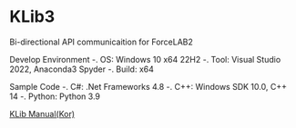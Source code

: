# KLib3
Bi-directional API communicaition for ForceLAB2

Develop Environment
 -. OS: Windows 10 x64 22H2
 -. Tool: Visual Studio 2022, Anaconda3 Spyder
 -. Build: x64

Sample Code
 -. C#: .Net Frameworks 4.8
 -. C++: Windows SDK 10.0, C++ 14
 -. Python: Python 3.9

 [KLib Manual(Kor)](https://github.com/kitronyx/KLib3/blob/main/doc/240105_%EC%96%91%EB%B0%A9%ED%96%A5%20API%20%ED%86%B5%EC%8B%A0%20%EB%A7%A4%EB%89%B4%EC%96%BC.pdf)
